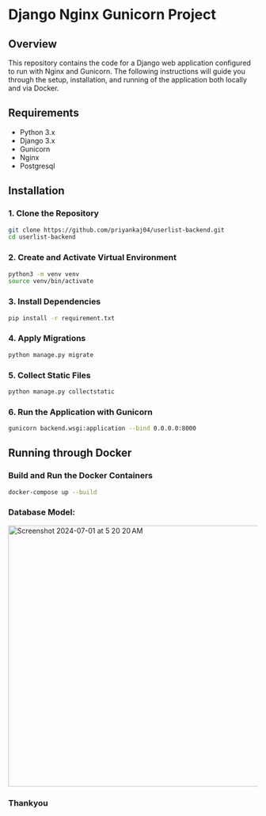 # Django Nginx Gunicorn Project

## Overview

This repository contains the code for a Django web application configured to run with Nginx and Gunicorn. The following instructions will guide you through the setup, installation, and running of the application both locally and via Docker.

## Requirements

- Python 3.x
- Django 3.x
- Gunicorn
- Nginx
- Postgresql

## Installation

### 1. Clone the Repository
```bash
git clone https://github.com/priyankaj04/userlist-backend.git
cd userlist-backend
```

### 2. Create and Activate Virtual Environment
```bash
python3 -m venv venv
source venv/bin/activate
```

### 3. Install Dependencies
```bash
pip install -r requirement.txt
```

### 4. Apply Migrations
```bash
python manage.py migrate
```

### 5. Collect Static Files
```bash
python manage.py collectstatic
```

### 6. Run the Application with Gunicorn
```bash
gunicorn backend.wsgi:application --bind 0.0.0.0:8000
```

## Running through Docker

### Build and Run the Docker Containers
```bash
docker-compose up --build
```

### Database Model: 
<img width="527" alt="Screenshot 2024-07-01 at 5 20 20 AM" src="https://github.com/priyankaj04/userlist-backend/assets/103273242/b64220b4-e151-4afb-981f-3e6505f1b5a8">

### Thankyou
